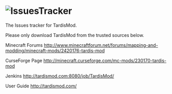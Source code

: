 
![IssuesTracker](http://i.imgur.com/yYpNioR.png "")
===============


The Issues tracker for TardisMod.

Please only download TardisMod from the trusted sources below.

Minecraft Forums
http://www.minecraftforum.net/forums/mapping-and-modding/minecraft-mods/2420176-tardis-mod

CurseForge Page
http://minecraft.curseforge.com/mc-mods/230170-tardis-mod

Jenkins
http://tardismod.com:8080/job/TardisMod/

User Guide
http://tardismod.com/
